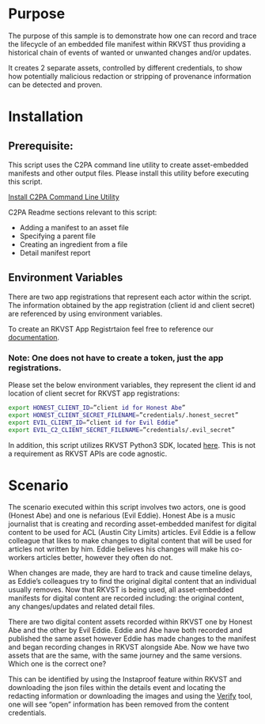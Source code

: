 # Purpose

The purpose of this sample is to demonstrate how one can record and trace the lifecycle of an embedded file manifest within RKVST thus providing a historical chain of events of wanted or unwanted changes and/or updates.

It creates 2 separate assets, controlled by different credentials, to show how potentially malicious redaction or stripping of provenance information can be detected and proven.

# Installation

## Prerequisite:

This script uses the C2PA command line utility to create asset-embedded manifests and other output files. Please install this utility before executing this script. 

[Install C2PA Command Line Utility](https://github.com/contentauth/c2patool)

C2PA Readme sections relevant to this script: 
- Adding a manifest to an asset file 
- Specifying a parent file 
- Creating an ingredient from a file 
- Detail manifest report 

## Environment Variables

There are two app registrations that represent each actor within the script.  The information obtained by the app registration (client id and client secret) are referenced by using environment variables. 

To create an RKVST App Registrtaion feel free to reference our [documentation](https://docs.rkvst.com/developers/developer-patterns/getting-access-tokens-using-app-registrations/). 

### Note: One does not have to create a token, just the app registrations.

Please set the below environment variables, they represent the client id and location of client secret for RKVST app registrations:

```bash
export HONEST_CLIENT_ID=”client id for Honest Abe” 
export HONEST_CLIENT_SECRET_FILENAME=”credentials/.honest_secret” 
export EVIL_CLIENT_ID=”client id for Evil Eddie” 
export EVIL_C2_CLIENT_SECRET_FILENAME=”credentials/.evil_secret” 
```

In addition, this script utilizes RKVST Python3 SDK, located [here](https://github.com/rkvst/rkvst-python).  This is not a requirement as RKVST APIs are code agnostic. 

# Scenario

The scenario executed within this script involves two actors, one is good (Honest Abe) and one is nefarious (Evil Eddie).  Honest Abe is a music journalist that is creating and recording asset-embedded manifest for digital content to be used for ACL (Austin City Limits) articles.  Evil Eddie is a fellow colleague that likes to make changes to digital content that will be used for articles not written by him.  Eddie believes his changes will make his co-workers articles better, however they often do not. 

When changes are made, they are hard to track and cause timeline delays, as Eddie’s colleagues try to find the original digital content that an individual usually removes.  Now that RKVST is being used, all asset-embedded manifests for digital content are recorded including: the original content, any changes/updates and related detail files.  

There are two digital content assets recorded within RKVST one by Honest Abe and the other by Evil Eddie.  Eddie and Abe have both recorded and published the same asset however Eddie has made changes to the manifest and began recording changes in RKVST alongside Abe.  Now we have two assets that are the same, with the same journey and the same versions. Which one is the correct one?   

This can be identified by using the Instaproof feature within RKVST and downloading the json files within the details event and locating the redacting information or downloading the images and using the [Verify](https://verify.contentauthenticity.org/inspect) tool, one will see “open” information has been removed from the content credentials.  